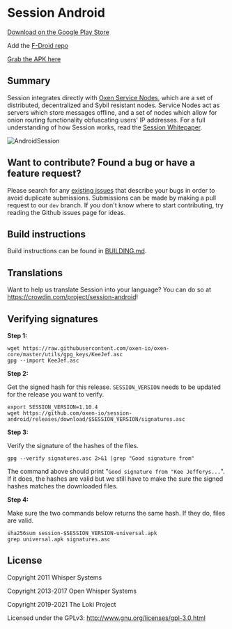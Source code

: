 # Session Android

[Download on the Google Play Store](https://getsession.org/android)

Add the [F-Droid repo](https://fdroid.getsession.org/)

[Grab the APK here](https://github.com/loki-project/session-android/releases/latest)

## Summary

Session integrates directly with [Oxen Service Nodes](https://docs.oxen.io/about-the-oxen-blockchain/oxen-service-nodes), which are a set of distributed, decentralized and Sybil resistant nodes. Service Nodes act as servers which store messages offline, and a set of nodes which allow for onion routing functionality obfuscating users' IP addresses. For a full understanding of how Session works, read the [Session Whitepaper](https://getsession.org/whitepaper).

![AndroidSession](https://i.imgur.com/0YC9TyI.png)

## Want to contribute? Found a bug or have a feature request?

Please search for any [existing issues](https://github.com/oxen-io/session-android/issues) that describe your bugs in order to avoid duplicate submissions. Submissions can be made by making a pull request to our `dev` branch. If you don't know where to start contributing, try reading the Github issues page for ideas.

## Build instructions

Build instructions can be found in [BUILDING.md](BUILDING.md).

## Translations

Want to help us translate Session into your language? You can do so at https://crowdin.com/project/session-android!

## Verifying signatures

**Step 1:**

```
wget https://raw.githubusercontent.com/oxen-io/oxen-core/master/utils/gpg_keys/KeeJef.asc
gpg --import KeeJef.asc
```

**Step 2:**

Get the signed hash for this release. `SESSION_VERSION` needs to be updated for the release you want to verify.

```
export SESSION_VERSION=1.10.4
wget https://github.com/oxen-io/session-android/releases/download/$SESSION_VERSION/signatures.asc
```

**Step 3:**

Verify the signature of the hashes of the files.

```
gpg --verify signatures.asc 2>&1 |grep "Good signature from"
```

The command above should print "`Good signature from "Kee Jefferys...`". If it does, the hashes are valid but we still have to make the sure the signed hashes matches the downloaded files.

**Step 4:**

Make sure the two commands below returns the same hash. If they do, files are valid.

```
sha256sum session-$SESSION_VERSION-universal.apk
grep universal.apk signatures.asc
```

## License

Copyright 2011 Whisper Systems

Copyright 2013-2017 Open Whisper Systems

Copyright 2019-2021 The Loki Project

Licensed under the GPLv3: http://www.gnu.org/licenses/gpl-3.0.html
